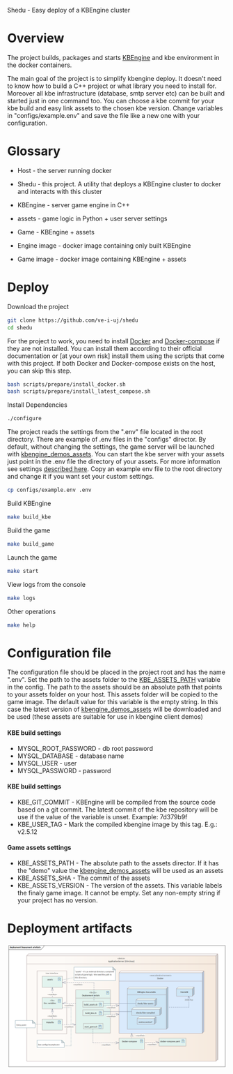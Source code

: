 Shedu - Easy deploy of a KBEngine cluster

# Overview

The project builds, packages and starts [KBEngine](https://github.com/kbengine/kbengine "An open source MMOG server engine") and kbe environment in the docker containers.

The main goal of the project is to simplify kbengine deploy. It doesn't need to know how to build a C++ project or what library you need to install for. Moreover all kbe infrastructure (database, smtp server etc) can be built and started just in one command too. You can choose a kbe commit for your kbe build and easy link assets to the chosen kbe version. Change variables in "configs/example.env" and save the file like a new one with your configuration.

# Glossary

* Host - the server running docker
* Shedu - this project. A utility that deploys a KBEngine cluster to docker and interacts with this cluster

* KBEngine - server game engine in C++
* assets - game logic in Python + user server settings
* Game - KBEngine + assets

* Engine image - docker image containing only built KBEngine
* Game image - docker image containing KBEngine + assets

# Deploy

Download the project

```bash
git clone https://github.com/ve-i-uj/shedu
cd shedu
```

For the project to work, you need to install [Docker](https://docs.docker.com/desktop/install/linux-install/) and [Docker-compose](https://docs.docker.com/compose/install/) if they are not installed. You can install them according to their official documentation or [at your own risk] install them using the scripts that come with this project. If both Docker and Docker-compose exists on the host, you can skip this step.

```bash
bash scripts/prepare/install_docker.sh
bash scripts/prepare/install_latest_compose.sh
```

Install Dependencies

```bash
./configure
```

The project reads the settings from the ".env" file located in the root directory. There are example of .env files in the "configs" director. By default, without changing the settings, the game server will be launched with [kbengine_demos_assets](https://github.com/kbengine/kbengine_demos_assets). You can start the kbe server with your assets just point in the .env file the directory of your assets. For more information see settings [described here](#configuration-file). Copy an example env file to the root directory and change it if you want set your custom settings.

```bash
cp configs/example.env .env
```

Build KBEngine

```bash
make build_kbe
```

Build the game

```bash
make build_game
```

Launch the game

```bash
make start
```

View logs from the console

```bash
make logs
```

Other operations

```bash
make help
```

# Configuration file

The configuration file should be placed in the project root and has the name ".env". Set the path to the assets folder to the [KBE_ASSETS_PATH](#configuration-file) variable in the config. The path to the assets should be an absolute path that points to your assets folder on your host. This assets folder will be copied to the game image. The default value for this variable is the empty string. In this case the latest version of [kbengine_demos_assets](https://github.com/kbengine/kbengine_demos_assets) will be downloaded and be used (these assets are suitable for use in kbengine client demos)

#### KBE build settings

* MYSQL_ROOT_PASSWORD - db root password
* MYSQL_DATABASE - database name
* MYSQL_USER - user
* MYSQL_PASSWORD - password

#### KBE build settings

* KBE_GIT_COMMIT - KBEngine will be compiled from the source code based on a git commit. The latest commit of the kbe repository will be use if the value of the variable is unset. Example: 7d379b9f
* KBE_USER_TAG - Mark the compiled kbengine image by this tag. E.g.: v2.5.12

#### Game assets settings

* KBE_ASSETS_PATH - The absolute path to the assets director. If it has the "demo" value the [kbengine_demos_assets](https://github.com/kbengine/kbengine_demos_assets "The demo settings provided by KBEngine developers") will be used as an assets
* KBE_ASSETS_SHA - The commit of the assets
* KBE_ASSETS_VERSION - The version of the assets. This variable labels the finaly game image. It cannot be empty. Set any non-empty string if your project has no version.

# Deployment artifacts
![alt text](https://github.com/ve-i-uj/shedu/blob/develop/doc/pictures/depoyment_artefacts.bmp?raw=true "Deployment artifacts")
